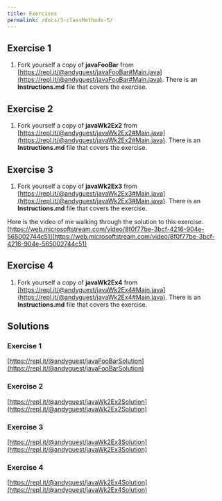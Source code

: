 ```yaml
---
title: Exercises
permalink: /docs/3-classMethods-5/
---
```


## Exercise 1
1. Fork yourself a copy of **javaFooBar** from [https://repl.it/@andyguest/javaFooBar#Main.java](https://repl.it/@andyguest/javaFooBar#Main.java). There is an **Instructions.md** file that covers the exercise. 

## Exercise 2
1. Fork yourself a copy of **javaWk2Ex2** from [https://repl.it/@andyguest/javaWk2Ex2#Main.java](https://repl.it/@andyguest/javaWk2Ex2#Main.java). There is an **Instructions.md** file that covers the exercise. 

## Exercise 3
1. Fork yourself a copy of **javaWk2Ex3** from [https://repl.it/@andyguest/javaWk2Ex3#Main.java](https://repl.it/@andyguest/javaWk2Ex3#Main.java). There is an **Instructions.md** file that covers the exercise.  

Here is the video of me walking through the solution to this exercise. 
[https://web.microsoftstream.com/video/8f0f77be-3bcf-4216-904e-565002744c51](https://web.microsoftstream.com/video/8f0f77be-3bcf-4216-904e-565002744c51)

## Exercise 4
1. Fork yourself a copy of **javaWk2Ex4** from [https://repl.it/@andyguest/javaWk2Ex4#Main.java](https://repl.it/@andyguest/javaWk2Ex4#Main.java). There is an **Instructions.md** file that covers the exercise. 

## Solutions
### Exercise 1
[https://repl.it/@andyguest/javaFooBarSolution](https://repl.it/@andyguest/javaFooBarSolution)
### Exercise 2
[https://repl.it/@andyguest/javaWk2Ex2Solution](https://repl.it/@andyguest/javaWk2Ex2Solution)
### Exercise 3
[https://repl.it/@andyguest/javaWk2Ex3Solution](https://repl.it/@andyguest/javaWk2Ex3Solution)
### Exercise 4
[https://repl.it/@andyguest/javaWk2Ex4Solution](https://repl.it/@andyguest/javaWk2Ex4Solution)